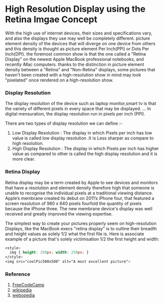 # High Resolution Display using the Retina Imgae Concept

With the high use of internet devices, their sizes and specifications vary, and also the displays they use may well be completely different. picture element density of the devices that will diverge on one device from others and this density is thought as picture element Per Inch(PPI) or Dots Per Inch(DPI). the foremost common show is that the one called a "Retina Display" on the newest Apple MacBook professional notebooks, and recently iMac computers. thanks to the distinction in picture element density between a "Retina" and "Non-Retina" displays, some pictures that haven't been created with a high-resolution show in mind may look "pixelated" once rendered on a high-resolution show.

### Display Resolution

The display resolution of the device such as laptop monitor,smart tv is that the variety of different pixels in every space that may be displayed. ... In digital mensuration, the display resolution run in pixels per inch (PPI).

There are two types of display resolution we can define :-

1) Low Display Resolution : The display in which Pixels per inch has low value is called low display resolution .It is Less sharper as compare to high resolution.
2) High Display Resolution : The display in which Pixels per inch has higher value as compared to other is called the high display resolution and it is more clear.

### Retina Display

Retina display may be a term created by Apple to see devices and monitors that have a resolution and element density therefore high that someone is unable to recognise the individual pixels at a traditional viewing distance. Apple’s membrane created its debut on 2011’s iPhone four, that featured a screen resolution of 960 x 640 pixels fourfold the quantity of pixels because the iPhone three. The new membrane device's display was well received and greatly improved the viewing expertise.

The simplest way to create your pictures properly seem on high-resolution Displays, like the MacBook execs "retina display" is to outline their breadth and height values as solely 1/2 what the first file is. Here is associate example of a picture that's solely victimisation 1/2 the first height and width:

```css
<style>
  img { height: 250px; width: 250px; }
</style>
<img src="coolPic500x500" alt="A most excellent picture">
```

### Reference

1. [FreeCodeCamp](https://www.freecodecamp.org/learn/responsive-web-design/responsive-web-design-principles/use-a-retina-image-for-higher-resolution-displays)
2. [wikipedia](https://en.wikipedia.org/wiki/Display_resolution)
3. [webopedia](https://www.webopedia.com/definitions/retina-display/)
